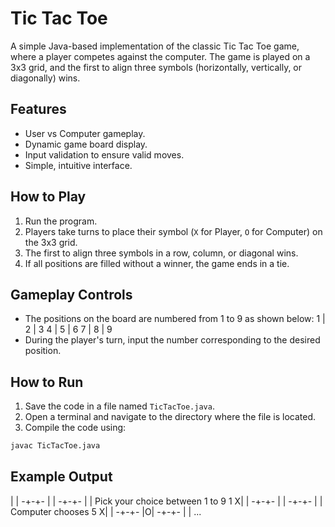 # Tic Tac Toe

A simple Java-based implementation of the classic Tic Tac Toe game, where a player competes against the computer. The game is played on a 3x3 grid, and the first to align three symbols (horizontally, vertically, or diagonally) wins.

## Features
- User vs Computer gameplay.
- Dynamic game board display.
- Input validation to ensure valid moves.
- Simple, intuitive interface.

## How to Play
1. Run the program.
2. Players take turns to place their symbol (`X` for Player, `O` for Computer) on the 3x3 grid.
3. The first to align three symbols in a row, column, or diagonal wins.
4. If all positions are filled without a winner, the game ends in a tie.

## Gameplay Controls
- The positions on the board are numbered from 1 to 9 as shown below:
 1 | 2 | 3
 4 | 5 | 6
 7 | 8 | 9
- During the player's turn, input the number corresponding to the desired position.

## How to Run
1. Save the code in a file named `TicTacToe.java`.
2. Open a terminal and navigate to the directory where the file is located.
3. Compile the code using:
 ```bash
 javac TicTacToe.java
```

## Example Output
 | | 
-+-+- 
 | | 
-+-+-
 | | 
Pick your choice between 1 to 9
1
X| | 
-+-+-
 | | 
-+-+-
 | | 
Computer chooses 5
X| | 
-+-+-
 |O| 
-+-+-
 | | 
...
